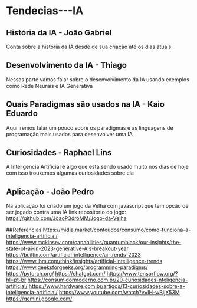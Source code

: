 ﻿# Tendecias---IA

## História da IA - João Gabriel
Conta sobre a história da IA desde de sua criação até os dias atuais.

## Desenvolvimento da IA - Thiago
Nessas parte vamos falar sobre o desenvolvimento da IA usando exemplos como Rede Neurais e IA Generativa

## Quais Paradigmas são usados na IA - Kaio Eduardo
Aqui iremos falar um pouco sobre os paradigmas e as linguagens de programação mais usados para desenvolver uma IA

## Curiosidades - Raphael Lins
A Inteligencia Artificial é algo que está sendo usado muito nos dias de hoje com isso trouxemos algumas curiosidades sobre ela

## Aplicação - João Pedro 
Na aplicação foi criado um jogo da Velha com javascript que tem opcão de ser jogado contra uma IA
link repositorio do jogo:
https://github.com/JoaoP3droMM/Jogo-da-Velha
 
##Referencias
https://midia.market/conteudos/consumo/como-funciona-a-inteligencia-artificial/
https://www.mckinsey.com/capabilities/quantumblack/our-insights/the-state-of-ai-in-2023-generative-AIs-breakout-year
https://builtin.com/artificial-intelligence/ai-trends-2023
https://www.ibm.com/think/insights/artificial-intelligence-trends
https://www.geeksforgeeks.org/programming-paradigms/
https://pytorch.org/
https://chatgpt.com/
https://www.tensorflow.org/?hl=pt-br
https://consumidormoderno.com.br/20-curiosidades-nteligencia-artificial/
https://www.hardware.com.br/artigos/13-curiosidades-sobre-a-inteligencia-artificial/
https://www.youtube.com/watch?v=IH-wBijX53M
https://gemini.google.com/
